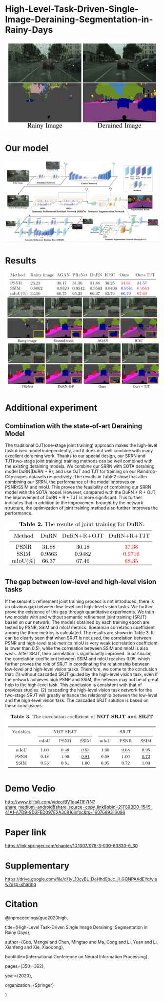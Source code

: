 # High-Level-Task-Driven-Single-Image-Deraining-Segmentation-in-Rainy-Days
![avatar](https://github.com/MengxiGuo/High-Level-Task-Driven-Single-Image-Deraining-Segmentation-in-Rainy-Days/blob/main/48a4d4f527c019afcdcf7a190274c9a.png)

# Our model
![avatar](https://github.com/MengxiGuo/High-Level-Task-Driven-Single-Image-Deraining-Segmentation-in-Rainy-Days/blob/main/43f84a0d0aeb1a56343066f71065940.png)

# Results
![avatar](https://github.com/MengxiGuo/High-Level-Task-Driven-Single-Image-Deraining-Segmentation-in-Rainy-Days/blob/main/3b244b3817c35190af365946f008a43.png)

# Additional experiment 
## Combination with the state-of-art Deraining Model
The traditional OJT(one-stage joint training) approach makes the high-level task driven model independently, and it does not well combine with many excellent deraining work. Thanks to our special design, our SRRN and TJT(two-stage joint training) training methods can be well combined with the existing deraining models. We combine our SRRN with SOTA deraining model DuRN(DuRN + R), and use OJT and TJT for training on our Raindrop-Cityscapes datasets respectively. The results in Table2 show that after combining our SRRN, the performance of the model improves on PSNR/SSIM and mIoU. This proves the feasibility of combining our SRRN model with the SOTA model. However, compared with the DuRN + R + OJT, the improvement of DuRN + R + TJT is more significant. This further indicates that in addition to the improvement brought by the network structure, the optimization of joint training method also further improves the performance.

![avatar](https://github.com/MengxiGuo/High-Level-Task-Driven-Single-Image-Deraining-Segmentation-in-Rainy-Days/blob/main/aedd3baa67f923fa7e821bc74adf642.png)

## The gap between low-level and high-level vision tasks
If the semantic refinement joint training process is not introduced, there is an obvious gap between low-level and high-level vision tasks. We further prove the
existence of this gap through quantitative experiments. We train two models with and without semantic refinement joint training (SRJT) based on our network. The models obtained by each training epoch are tested by PSNR, SSIM and mIoU metrics. Spearman correlation coefficient among the three metrics is calculated. The results are shown in Table 3. It can be clearly seen that when SRJT is not used, the correlation between PSNR and high-level task metrics mIoU is very weak (correlation coefficient is lower than 0.5), while the correlation between SSIM and mIoU is also weak. After SRJT, their correlation is significantly improved. In particular, the correlation coefficient between SSIM and mIoU reaches 0.95, which further proves the role of SRJT in coordinating the relationship between low-level and high-level vision tasks. Therefore, we come to the conclusion that: (1) without cascaded SRJT guided by the high-level vision task, even if the network achieves high PSNR and SSIM, the network may not be of great help to the high-level task. This
conclusion is consistent with that of previous studies. (2) cascading the high-level vision task network for the two-stage SRJT will greatly enhance the relationship between the low-level and the high-level vision task. The cascaded SRJT solution is based on these conclusions.

![avatar](https://github.com/MengxiGuo/High-Level-Task-Driven-Single-Image-Deraining-Segmentation-in-Rainy-Days/blob/main/4b9e2cd1b85318f79cf0608a660a665.png)

# Demo Vedio
http://www.bilibili.com/video/BV1da411F7fN?share_medium=android&share_source=copy_link&bbid=21F89BD0-1545-41A1-A7D9-9D3FED097E2A30816infoc&ts=1607689316096

# Paper link
https://link.springer.com/chapter/10.1007/978-3-030-63830-6_30

# Supplementary
https://drive.google.com/file/d/1yL10cyBL_DeHhd9bJc_jI_GQNPAXdEYq/view?usp=sharing

# Citation
@inproceedings{guo2020high,

  title={High-Level Task-Driven Single Image Deraining: Segmentation in Rainy Days},
  
  author={Guo, Mengxi and Chen, Mingtao and Ma, Cong and Li, Yuan and Li, Xianfeng and Xie, Xiaodong},
  
  booktitle={International Conference on Neural Information Processing},
  
  pages={350--362},
  
  year={2020},
  
  organization={Springer}
  
}
